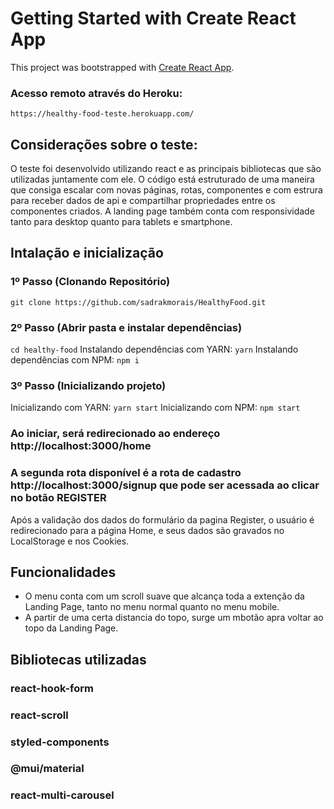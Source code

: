 # Getting Started with Create React App

This project was bootstrapped with [Create React App](https://github.com/facebook/create-react-app).

### Acesso remoto através do Heroku:
`https://healthy-food-teste.herokuapp.com/`

## Considerações sobre o teste:

O teste foi desenvolvido utilizando react e as principais bibliotecas que são utilizadas juntamente com ele. O código está estruturado de uma maneira que consiga escalar com novas páginas, rotas, componentes e com estrura para receber dados de api e compartilhar propriedades entre os componentes criados. A landing page também conta com responsividade tanto para desktop quanto para tablets e smartphone.

## Intalação e inicialização

### 1º Passo (Clonando Repositório)

`git clone https://github.com/sadrakmorais/HealthyFood.git`

### 2º Passo (Abrir pasta e instalar dependências)

`cd healthy-food`
Instalando dependências com YARN:
`yarn`
Instalando dependências com NPM:
`npm i`

### 3º Passo (Inicializando projeto)

Inicializando com YARN:
`yarn start`
Inicializando com NPM:
`npm start`

### Ao iniciar, será redirecionado ao endereço http://localhost:3000/home
### A segunda rota disponível é a rota de cadastro http://localhost:3000/signup que pode ser acessada ao clicar no botão REGISTER

Após a validação dos dados do formulário da pagina Register, o usuário é redirecionado para a página Home, e seus dados são gravados no LocalStorage e nos Cookies.


## Funcionalidades

- O menu conta com um scroll suave que alcança toda a extenção da Landing Page, tanto no menu normal quanto no menu mobile.
- A partir de uma certa distancia do topo, surge um mbotão apra voltar ao topo da Landing Page.

## Bibliotecas utilizadas

### react-hook-form
### react-scroll
### styled-components
### @mui/material
### react-multi-carousel



